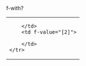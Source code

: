 <table>
    <tr f-value="Price"> f-with?
        <td f-value="[1]">

        </td>
        <td f-value="[2]">

        </td>
    </tr>
</table>

